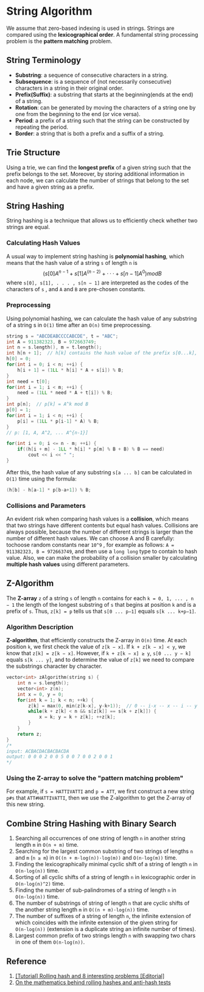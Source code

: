 # String Algorithm
We assume that zero-based indexing is used in strings. Strings are compared using the **lexicographical order**. A fundamental string processing problem is the **pattern matching** problem.

## String Terminology   
* **Substring**: a sequence of consecutive characters in a string.
* **Subsequence**: is a sequence of (not necessarily consecutive) characters in a string in their original order.
* **Prefix(Suffix)**: a substring that starts at the beginning(ends at the end) of a string.
* **Rotation**: can be generated by moving the characters of a string one by one from the beginning to the end (or vice versa).
* **Period**: a prefix of a string such that the string can be constructed by repeating the period.
* **Border**: a string that is both a prefix and a suffix of a string.

## Trie Structure
Using a trie, we can find the **longest prefix** of a given string such that the prefix belongs to the set. Moreover, by storing additional information in each
node, we can calculate the number of strings that belong to the set and have a given string as a prefix.

## String Hashing
String hashing is a technique that allows us to efficiently check whether two strings are equal.
### Calculating Hash Values
A usual way to implement string hashing is **polynomial hashing**, which means that the hash value of a string `s` of length `n` is
$$ (s[0] A^{n − 1} + s[1] A^(n − 2) + · · · + s[n − 1] A^0) mod B $$
where `s[0], s[1], . . . , s[n − 1]` are interpreted as the codes of the characters of `s` , and `A` and `B` are pre-chosen constants.

### Preprocessing
Using polynomial hashing, we can calculate the hash value of any substring of a string s in `O(1)` time after an `O(n)` time preprocessing.
```c++
string s = "ABCDEABCCCCABCDE", t = "ABC";
int A = 911382323, B = 972663749;
int n = s.length(), m = t.length();
int h[n + 1];  // h[k] contains the hash value of the prefix s[0...k], i.e. [0, k)
h[0] = 0;
for(int i = 0; i < n; ++i) {
    h[i + 1] = (1LL * h[i] * A + s[i]) % B;
} 
int need = t[0];
for(int i = 1; i < m; ++i) {
    need = (1LL * need * A + t[i]) % B;
} 
int p[n];  // p[k] = A^k mod B
p[0] = 1;
for(int i = 1; i < n; ++i) {
    p[i] = (1LL * p[i-1] * A) % B;
}
// p: [1, A, A^2, ... A^{n-1}]

for(int i = 0; i <= n - m; ++i) {
    if((h[i + m] - 1LL * h[i] * p[m] % B + B) % B == need)
        cout << i << " ";
}
```
After this, the hash value of any substring `s[a ... b]` can be calculated in `O(1)` time using the formula:    
```c++
(h[b] - h[a-1] * p[b-a+1]) % B;
```

### Collisions and Parameters
An evident risk when comparing hash values is a **collision**, which means that two strings have different contents but equal hash values. Collisions are always possible, because the number of different strings is larger than the number of different hash values. We can choose A and B carefully: tochoose random constants near `10^9` , for example as follows: `A = 911382323, B = 972663749`, and then use a `long long` type to contain to hash value. Also, we can make the probability of a collision smaller by calculating **multiple hash values** using different parameters.

## Z-Algorithm
The **Z-array** `z` of a string `s` of length `n` contains for each `k = 0, 1, ... , n − 1` the length of the longest substring of `s` that begins at position `k` and is a prefix of `s`. Thus, `z[k] = p` tells us that `s[0 ... p−1]` equals `s[k ... k+p−1]`.

### Algorithm Description
**Z-algorithm**, that efficiently constructs the Z-array in `O(n)` time. At each position `k`, we first check the value of `z[k − x]`. If `k + z[k − x] < y`, we
know that `z[k] = z[k − x]`. However, if `k + z[k − x] ≥ y`, `s[0 ... y − k]` equals `s[k ... y]`, and to determine the value of `z[k]` we need to compare the substrings character by character.
```c++
vector<int> zAlgorithm(string s) {
    int n = s.length();
    vector<int> z(n);
    int x = 0, y = 0;
    for(int k = 1; k < n; ++k) {
        z[k] = max(0, min(z[k-x], y-k+1));  // 0 -- i-x -- x -- i -- y
        while(k + z[k] < n && s[z[k]] == s[k + z[k]]) {
            x = k; y = k + z[k]; ++z[k];
        }
    }
    return z;
}
/*
input: ACBACDACBACBACDA
output: 0 0 0 2 0 0 5 0 0 7 0 0 2 0 0 1  
*/
```
### Using the Z-array to solve the "pattern matching problem"
For example, if `s = HATTIVATTI` and `p = ATT`, we first construct a new string `p#s` that `ATT#HATTIVATTI`, then we use the Z-algorithm to get the Z-array of this new string.

## Combine String Hashing with Binary Search
1. Searching all occurrences of one string of length `n` in another string length `m` in `O(n + m)` time.
2. Searching for the largest common substring of two strings of lengths `n` and `m` (`n ≥ m`) in `O((n + m·log(n))·log(m))` and `O(n·log(m))` time.
3. Finding the lexicographically minimal cyclic shift of a string of length `n` in `O(n·log(n))` time.
4. Sorting of all cyclic shifts of a string of length `n` in lexicographic order in `O(n·log(n)^2)` time.
5. Finding the number of sub-palindromes of a string of length `n` in `O(n·log(n))` time.
6. The number of substrings of string of length `n` that are cyclic shifts of the another string length `m` in `O((n + m)·log(n))` time.
7. The number of suffixes of a string of length `n`, the infinite extension of which coincides with the infinite extension of the given string for `O(n·log(n))` (extension is a duplicate string an infinite number of times).
8. Largest common prefix of two strings length `n` with swapping two chars in one of them `O(n·log(n))`.

## Reference
1. [[Tutorial] Rolling hash and 8 interesting problems [Editorial]](https://codeforces.com/blog/entry/60445)
2. [On the mathematics behind rolling hashes and anti-hash tests](https://codeforces.com/blog/entry/60442)


